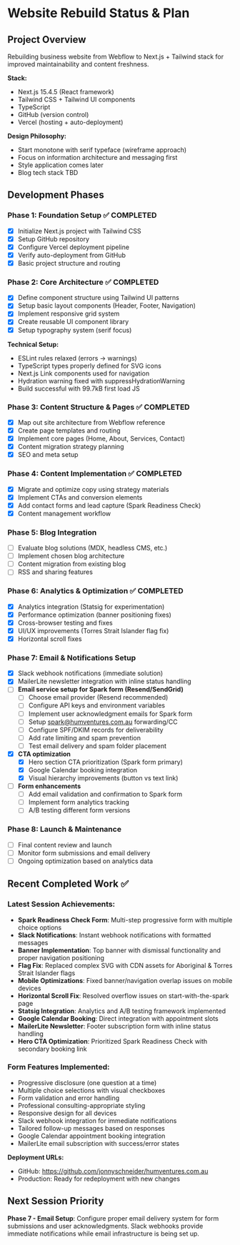 # Website Rebuild Status & Plan

## Project Overview
Rebuilding business website from Webflow to Next.js + Tailwind stack for improved maintainability and content freshness.

**Stack:**
- Next.js 15.4.5 (React framework)
- Tailwind CSS + Tailwind UI components
- TypeScript
- GitHub (version control)
- Vercel (hosting + auto-deployment)

**Design Philosophy:**
- Start monotone with serif typeface (wireframe approach)
- Focus on information architecture and messaging first
- Style application comes later
- Blog tech stack TBD

## Development Phases

### Phase 1: Foundation Setup ✅ COMPLETED
- [x] Initialize Next.js project with Tailwind CSS
- [x] Setup GitHub repository
- [x] Configure Vercel deployment pipeline
- [x] Verify auto-deployment from GitHub
- [x] Basic project structure and routing

### Phase 2: Core Architecture ✅ COMPLETED
- [x] Define component structure using Tailwind UI patterns
- [x] Setup basic layout components (Header, Footer, Navigation)
- [x] Implement responsive grid system
- [x] Create reusable UI component library
- [x] Setup typography system (serif focus)

**Technical Setup:**
- ESLint rules relaxed (errors → warnings)
- TypeScript types properly defined for SVG icons
- Next.js Link components used for navigation
- Hydration warning fixed with suppressHydrationWarning
- Build successful with 99.7kB first load JS

### Phase 3: Content Structure & Pages ✅ COMPLETED
- [x] Map out site architecture from Webflow reference
- [x] Create page templates and routing
- [x] Implement core pages (Home, About, Services, Contact)
- [x] Content migration strategy planning
- [x] SEO and meta setup

### Phase 4: Content Implementation ✅ COMPLETED
- [x] Migrate and optimize copy using strategy materials
- [x] Implement CTAs and conversion elements
- [x] Add contact forms and lead capture (Spark Readiness Check)
- [x] Content management workflow

### Phase 5: Blog Integration
- [ ] Evaluate blog solutions (MDX, headless CMS, etc.)
- [ ] Implement chosen blog architecture
- [ ] Content migration from existing blog
- [ ] RSS and sharing features

### Phase 6: Analytics & Optimization ✅ COMPLETED
- [x] Analytics integration (Statsig for experimentation)
- [x] Performance optimization (banner positioning fixes)
- [x] Cross-browser testing and fixes
- [x] UI/UX improvements (Torres Strait Islander flag fix)
- [x] Horizontal scroll fixes

### Phase 7: Email & Notifications Setup
- [x] Slack webhook notifications (immediate solution)
- [x] MailerLite newsletter integration with inline status handling
- [ ] **Email service setup for Spark form (Resend/SendGrid)**
  - [ ] Choose email provider (Resend recommended)
  - [ ] Configure API keys and environment variables
  - [ ] Implement user acknowledgment emails for Spark form
  - [ ] Setup spark@humventures.com.au forwarding/CC
  - [ ] Configure SPF/DKIM records for deliverability
  - [ ] Add rate limiting and spam prevention
  - [ ] Test email delivery and spam folder placement
- [x] **CTA optimization**
  - [x] Hero section CTA prioritization (Spark form primary)
  - [x] Google Calendar booking integration
  - [x] Visual hierarchy improvements (button vs text link)
- [ ] **Form enhancements**
  - [ ] Add email validation and confirmation to Spark form
  - [ ] Implement form analytics tracking
  - [ ] A/B testing different form versions

### Phase 8: Launch & Maintenance
- [ ] Final content review and launch
- [ ] Monitor form submissions and email delivery
- [ ] Ongoing optimization based on analytics data

## Recent Completed Work ✅

### Latest Session Achievements:
- **Spark Readiness Check Form**: Multi-step progressive form with multiple choice options
- **Slack Notifications**: Instant webhook notifications with formatted messages
- **Banner Implementation**: Top banner with dismissal functionality and proper navigation positioning
- **Flag Fix**: Replaced complex SVG with CDN assets for Aboriginal & Torres Strait Islander flags
- **Mobile Optimizations**: Fixed banner/navigation overlap issues on mobile devices
- **Horizontal Scroll Fix**: Resolved overflow issues on start-with-the-spark page
- **Statsig Integration**: Analytics and A/B testing framework implemented
- **Google Calendar Booking**: Direct integration with appointment slots
- **MailerLite Newsletter**: Footer subscription form with inline status handling
- **Hero CTA Optimization**: Prioritized Spark Readiness Check with secondary booking link

### Form Features Implemented:
- Progressive disclosure (one question at a time)
- Multiple choice selections with visual checkboxes
- Form validation and error handling
- Professional consulting-appropriate styling
- Responsive design for all devices
- Slack webhook integration for immediate notifications
- Tailored follow-up messages based on responses
- Google Calendar appointment booking integration
- MailerLite email subscription with success/error states

**Deployment URLs:**
- GitHub: https://github.com/jonnyschneider/humventures.com.au
- Production: Ready for redeployment with new changes

## Next Session Priority
**Phase 7 - Email Setup**: Configure proper email delivery system for form submissions and user acknowledgments. Slack webhooks provide immediate notifications while email infrastructure is being set up.